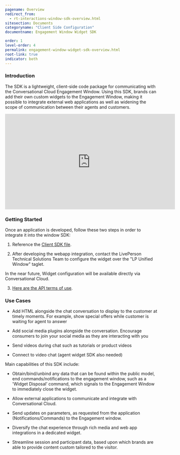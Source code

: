 ```yaml
---
pagename: Overview
redirect_from:
  - rt-interactions-window-sdk-overview.html
sitesection: Documents
categoryname: "Client Side Configuration"
documentname: Engagement Window Widget SDK

order: 1
level-order: 4
permalink: engagement-window-widget-sdk-overview.html
root-link: true
indicator: both
---
```

### Introduction

The SDK is a lightweight, client-side code package for communicating with the Conversational Cloud Engagement Window. Using this SDK, brands can add their own custom widgets to the Engagement Window, making it possible to integrate external web applications as well as widening the scope of communication between their agents and customers.

<iframe width="560" height="315" src="https://www.youtube.com/embed/wV9ecP0n7d4" frameborder="0" allowfullscreen></iframe>

### Getting Started

Once an application is developed, follow these two steps in order to integrate it into the
window SDK:

1. Reference the [Client SDK file](https://lpcdn.lpsnmedia.net/unifiedwindow/widgetSDK.min.js).

2. After developing the webapp integration, contact the LivePerson Technical Solutions
Team to configure the widget over the "LP Unified Window" taglet.

In the near future, Widget configuration will be available directly via Conversational Cloud.

3. [Here are the API terms of use](https://www.liveperson.com/policies/apitou).



### Use Cases

* Add HTML alongside the chat conversation to display to the customer at timely moments. For example, show special offers while customer is waiting for agent to answer

* Add social media plugins alongside the conversation. Encourage consumers to join your social media as they are interacting with you

* Send videos during chat such as tutorials or product videos

* Connect to video chat (agent widget SDK also needed)

Main capabilities of this SDK include:

* Obtain/bind/unbind any data that can be found within the public model, end commands/notifications to the engagement window, such as a 'Widget Disposal’ command, which signals to the Engagement Window to immediately close the widget.

* Allow external applications to communicate and integrate with Conversational Cloud.

* Send updates on parameters, as requested from the application (Notifications/Commands) to the Engagement window.

* Diversify the chat experience through rich media and web app integrations in a dedicated widget.

* Streamline session and participant data, based upon which brands are able to provide content custom tailored to the visitor.
